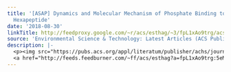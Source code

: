 ```yaml
---
title: '[ASAP] Dynamics and Molecular Mechanism of Phosphate Binding to a Biomimetic
  Hexapeptide'
date: '2018-08-30'
linkTitle: http://feedproxy.google.com/~r/acs/esthag/~3/fpL1xAo9trg/acs.est.8b03062
source: 'Environmental Science & Technology: Latest Articles (ACS Publications)'
description: |-
  <p><img src="https://pubs.acs.org/appl/literatum/publisher/achs/journals/content/esthag/0/esthag.ahead-of-print/acs.est.8b03062/20180830/images/medium/es-2018-03062t_0007.gif" alt="TOC Graphic"/></p><div><cite>Environmental Science & Technology</cite></div><div>DOI: 10.1021/acs.est.8b03062</div><div class="feedflare">
  <a href="http://feeds.feedburner.com/~ff/acs/esthag?a=fpL1xAo9trg:5eM399bPRxE:yIl2AUoC8zA"><img src="http://feeds.feedburner.com/~ff/acs/esthag?d=yIl2AUoC8zA" border="0"></img></a>
---
```

